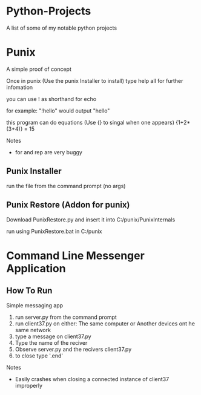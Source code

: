 # Python-Projects
A list of some of my notable python projects

# Punix
A simple proof of concept

Once in punix (Use the punix Installer to install)
type help all for further infomation

you can use ! as shorthand for echo

for example: "!hello" would output "hello"

this program can do equations (Use {} to singal when one appears)
{1+2*(3+4)} = 15

Notes
- for and rep are very buggy

## Punix Installer
run the file from the command prompt (no args)

## Punix Restore (Addon for punix)
Download PunixRestore.py and insert it into C:/punix/PunixInternals

run using PunixRestore.bat in C:/punix

# Command Line Messenger Application

## How To Run

Simple messaging app
1. run server.py from the command prompt
2. run client37.py on either: The same computer  or  Another devices ont he same network
3. type a message on client37.py
4. Type the name of the reciver
5. Observe server.py and the recivers client37.py
6. to close type '.end'

Notes
- Easily crashes when closing a connected instance of client37 improperly
